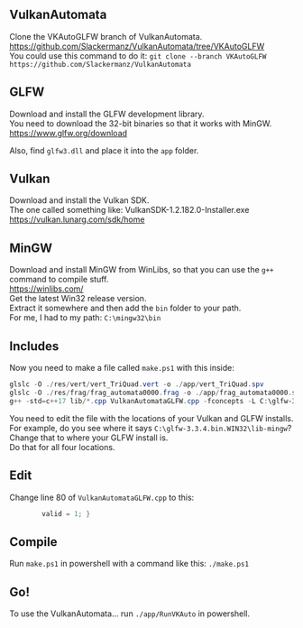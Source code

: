 ## VulkanAutomata
Clone the VKAutoGLFW branch of VulkanAutomata.<br>
https://github.com/Slackermanz/VulkanAutomata/tree/VKAutoGLFW<br>
You could use this command to do it: `git clone --branch VKAutoGLFW https://github.com/Slackermanz/VulkanAutomata`

## GLFW
Download and install the GLFW development library.<br>
You need to download the 32-bit binaries so that it works with MinGW.<br>
https://www.glfw.org/download<br>

Also, find `glfw3.dll` and place it into the `app` folder.

## Vulkan
Download and install the Vulkan SDK.<br>
The one called something like: VulkanSDK-1.2.182.0-Installer.exe<br>
https://vulkan.lunarg.com/sdk/home

## MinGW
Download and install MinGW from WinLibs, so that you can use the `g++` command to compile stuff.<br>
https://winlibs.com/<br>
Get the latest Win32 release version.<br>
Extract it somewhere and then add the `bin` folder to your path.<br>
For me, I had to my path: `C:\mingw32\bin`<br>

## Includes
Now you need to make a file called `make.ps1` with this inside:
```ps1
glslc -O ./res/vert/vert_TriQuad.vert -o ./app/vert_TriQuad.spv
glslc -O ./res/frag/frag_automata0000.frag -o ./app/frag_automata0000.spv
g++ -std=c++17 lib/*.cpp VulkanAutomataGLFW.cpp -fconcepts -L C:\glfw-3.3.4.bin.WIN32\lib-mingw -lglfw3dll -L C:\VulkanSDK\1.2.170.0\Lib32 -lvulkan-1 -I C:\VulkanSDK\1.2.170.0\Include -I C:\glfw-3.3.4.bin.WIN32\include -o ./app/RunVkAuto 
```
You need to edit the file with the locations of your Vulkan and GLFW installs.<br>
For example, do you see where it says `C:\glfw-3.3.4.bin.WIN32\lib-mingw`? Change that to where your GLFW install is.<br>
Do that for all four locations.

## Edit
Change line 80 of `VulkanAutomataGLFW.cpp` to this:
```cpp
		valid = 1; }
```

## Compile
Run `make.ps1` in powershell with a command like this: `./make.ps1`

## Go!
To use the VulkanAutomata... run `./app/RunVKAuto` in powershell.
